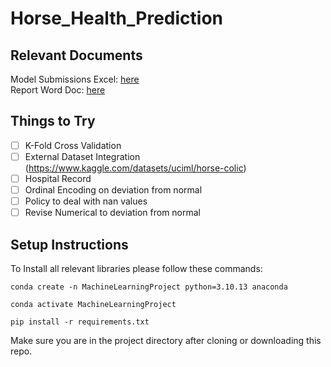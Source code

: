 # Horse_Health_Prediction

## Relevant Documents
Model Submissions Excel: [here](https://docs.google.com/spreadsheets/d/1BmkAvdSXUL87xKeqYgjDmmkLrNG1FfBvwGXSfKzF6iY/edit?usp=sharing)  
Report Word Doc: [here](https://entuedu-my.sharepoint.com/:w:/g/personal/kshitij003_e_ntu_edu_sg/ERMb5d-Q7qVMvGDwpyN-P1sBzO1CFNqDTiDLk-PvhbiGtA?e=sqUPfs)

## Things to Try
- [ ] K-Fold Cross Validation  
- [ ] External Dataset Integration (https://www.kaggle.com/datasets/uciml/horse-colic)
- [ ] Hospital Record
- [ ] Ordinal Encoding on deviation from normal
- [ ] Policy to deal with nan values
- [ ] Revise Numerical to deviation from normal

## Setup Instructions
To Install all relevant libraries please follow these commands:
```
conda create -n MachineLearningProject python=3.10.13 anaconda
```
```
conda activate MachineLearningProject
```
```
pip install -r requirements.txt
```

Make sure you are in the project directory after cloning or downloading this repo.
